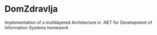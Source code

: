 # DomZdravlja
Implementation of a multilayered Architecture in .NET for Development of Information Systems homework
